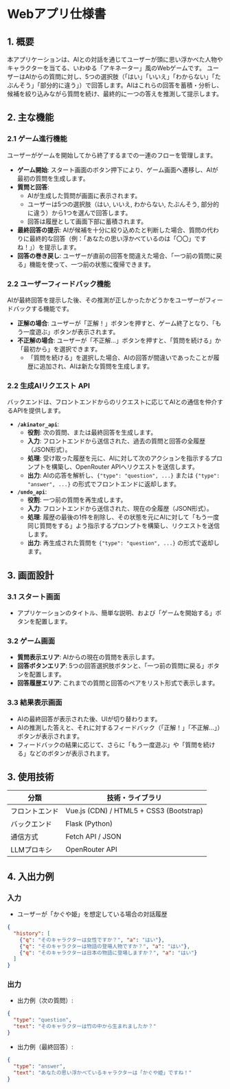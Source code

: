 # Webアプリ仕様書

## 1. 概要

本アプリケーションは、AIとの対話を通じてユーザーが頭に思い浮かべた人物やキャラクターを当てる、いわゆる「アキネーター」風のWebゲームです。
ユーザーはAIからの質問に対し、5つの選択肢（「はい」「いいえ」「わからない」「たぶんそう」「部分的に違う」）で回答します。AIはこれらの回答を蓄積・分析し、候補を絞り込みながら質問を続け、最終的に一つの答えを推測して提示します。

## 2. 主な機能

### 2.1 ゲーム進行機能
ユーザーがゲームを開始してから終了するまでの一連のフローを管理します。

- **ゲーム開始**: スタート画面のボタン押下により、ゲーム画面へ遷移し、AIが最初の質問を生成します。
- **質問と回答**:
  - AIが生成した質問が画面に表示されます。
  - ユーザーは5つの選択肢（はい, いいえ, わからない, たぶんそう, 部分的に違う）から1つを選んで回答します。
  - 回答は履歴として画面下部に蓄積されます。
- **最終回答の提示**: AIが候補を十分に絞り込めたと判断した場合、質問の代わりに最終的な回答（例：「あなたの思い浮かべているのは「〇〇」ですね！」）を提示します。
- **回答の巻き戻し**: ユーザーが直前の回答を間違えた場合、「一つ前の質問に戻る」機能を使って、一つ前の状態に復帰できます。

### 2.2 ユーザーフィードバック機能
AIが最終回答を提示した後、その推測が正しかったかどうかをユーザーがフィードバックする機能です。

- **正解の場合**: ユーザーが「正解！」ボタンを押すと、ゲーム終了となり、「もう一度遊ぶ」ボタンが表示されます。
- **不正解の場合**: ユーザーが「不正解...」ボタンを押すと、「質問を続ける」か「最初から」を選択できます。
  - 「質問を続ける」を選択した場合、AIの回答が間違いであったことが履歴に追加され、AIは新たな質問を生成します。

### 2.2 生成AIリクエスト API
バックエンドは、フロントエンドからのリクエストに応じてAIとの通信を仲介するAPIを提供します。

- **`/akinator_api`**:
  - **役割**: 次の質問、または最終回答を生成します。
  - **入力**: フロントエンドから送信された、過去の質問と回答の全履歴（JSON形式）。
  - **処理**: 受け取った履歴を元に、AIに対して次のアクションを指示するプロンプトを構築し、OpenRouter APIへリクエストを送信します。
  - **出力**: AIの応答を解析し、`{"type": "question", ...}` または `{"type": "answer", ...}` の形式でフロントエンドに返却します。
- **`/undo_api`**:
  - **役割**: 一つ前の質問を再生成します。
  - **入力**: フロントエンドから送信された、現在の全履歴（JSON形式）。
  - **処理**: 履歴の最後の1件を削除し、その状態を元にAIに対して「もう一度同じ質問をする」よう指示するプロンプトを構築し、リクエストを送信します。
  - **出力**: 再生成された質問を `{"type": "question", ...}` の形式で返却します。

## 3. 画面設計

### 3.1 スタート画面
- アプリケーションのタイトル、簡単な説明、および「ゲームを開始する」ボタンを配置します。

### 3.2 ゲーム画面
- **質問表示エリア**: AIからの現在の質問を表示します。
- **回答ボタンエリア**: 5つの回答選択肢ボタンと、「一つ前の質問に戻る」ボタンを配置します。
- **回答履歴エリア**: これまでの質問と回答のペアをリスト形式で表示します。

### 3.3 結果表示画面
- AIの最終回答が表示された後、UIが切り替わります。
- AIの推測した答えと、それに対するフィードバック（「正解！」「不正解...」）ボタンが表示されます。
- フィードバックの結果に応じて、さらに「もう一度遊ぶ」や「質問を続ける」などのボタンが表示されます。

## 3. 使用技術

| 分類         | 技術・ライブラリ |
|--------------|------------------|
| フロントエンド | Vue.js (CDN) / HTML5 + CSS3 (Bootstrap) | シングルファイルのコンポーネント構成。 |
| バックエンド  | Flask (Python) | APIサーバーとして機能。 |
| 通信方式     | Fetch API / JSON | 非同期通信によるスムーズなUI更新を実現。 |
| LLMプロキシ    | OpenRouter API | 複数のLLMモデル（GPT-4o-mini等）を柔軟に利用。 |

## 4. 入出力例

### 入力
- ユーザーが「かぐや姫」を想定している場合の対話履歴
```json
{
  "history": [
    {"q": "そのキャラクターは女性ですか？", "a": "はい"},
    {"q": "そのキャラクターは物語の登場人物ですか？", "a": "はい"},
    {"q": "そのキャラクターは日本の物語に登場しますか？", "a": "はい"}
  ]
}
```

### 出力

- 出力例（次の質問）:
```json
{
  "type": "question",
  "text": "そのキャラクターは竹の中から生まれましたか？"
}
```

- 出力例（最終回答）:
```json
{
  "type": "answer",
  "text": "あなたの思い浮かべているキャラクターは「かぐや姫」ですね！"
}
```